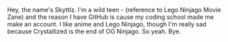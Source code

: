 Hey, the name's Skyttlz. 
I'm a wild teen - (reference to Lego Ninjago Movie Zane) and the reason I have GitHub is cause my coding school made me make an account. 
I like anime and Lego Ninjago, though I'm really sad because Crystallized is the end of OG Ninjago. 
So yeah. 
Bye. 
